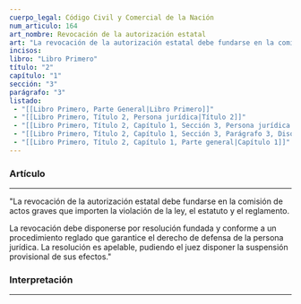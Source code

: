 ```yaml
---
cuerpo_legal: Código Civil y Comercial de la Nación
num_articulo: 164
art_nombre: Revocación de la autorización estatal
art: "La revocación de la autorización estatal debe fundarse en la comisión de actos graves que importen la violación de la ley, el estatuto y el reglamento.  La revocación debe disponerse por resolución fundada y conforme a un procedimiento reglado que garantice el derecho de defensa de la persona jurídica. La resolución es apelable, pudiendo el juez disponer la suspensión provisional de sus efectos."
incisos: 
libro: "Libro Primero"
título: "2"
capítulo: "1"
sección: "3"
parágrafo: "3"
listado:
 - "[[Libro Primero, Parte General|Libro Primero]]"
 - "[[Libro Primero, Título 2, Persona jurídica|Título 2]]"
 - "[[Libro Primero, Título 2, Capítulo 1, Sección 3, Persona jurídica privada|Sección 3]]"
 - "[[Libro Primero, Título 2, Capítulo 1, Sección 3, Parágrafo 3, Disolución. Liquidación|Parágrafo 3]]"
 - "[[Libro Primero, Título 2, Capítulo 1, Parte general|Capítulo 1]]"
---
```

### Artículo
---
"La revocación de la autorización estatal debe fundarse en la comisión de actos graves que importen la violación de la ley, el estatuto y el reglamento.  

La revocación debe disponerse por resolución fundada y conforme a un procedimiento reglado que garantice el derecho de defensa de la persona jurídica. La resolución es apelable, pudiendo el juez disponer la suspensión provisional de sus efectos."


### Interpretación
---

